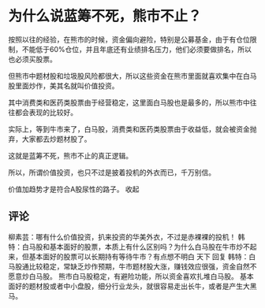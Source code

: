 # 为什么说蓝筹不死，熊市不止？

按照以往的经验，在熊市的时候，资金偏向避险，特别是公募基金，由于有仓位限制，不能低于60%仓位，并且年底还有业绩排名压力，他们必须要做排名，所以也必须买股票。

但熊市中题材股和垃圾股风险都很大，所以这些资金在熊市里面就喜欢集中在白马股里面炒作，美其名就叫价值投资。

其中消费类和医药类股票由于经营稳定，这里面白马股也是最多的，所以熊市中往往都会表现的比较好。

实际上，等到牛市来了，白马股，消费类和医药类股票由于收益低，就会被资金抛弃，大家都去炒题材股了。

这就是蓝筹不死，熊市不止的真正逻辑。

所以，所谓价值投资，也只不过是披着投机的外衣而已，千万别信。

价值加趋势才是符合A股尿性的路子。
收起

## 评论
柳素芸：哪有什么价值投资，扒来投资的华美外衣，不过是赤裸裸的投机！
韩特：白马股和基本面好的股票，本质上有什么区别吗？为什么白马股在牛市炒不起来，但基本面好的股票可以长期持有等待牛市？有点想不明白
天下 回复 韩特：白马股通比较稳定，常缺乏炒作预期，牛市题材股大涨，赚钱效应很强，资金自然不愿意炒白马股。
熊市白马股稳定，有避险功能，所以资金喜欢扎堆白马股。
基本面好的题材股或者中小盘股，细分行业龙头，就很容易走出长牛，或者是产生大黑马。
